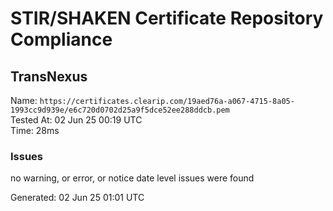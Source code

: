 # STIR/SHAKEN Certificate Repository Compliance

## TransNexus

Name: `https://certificates.clearip.com/19aed76a-a067-4715-8a05-1993cc9d939e/e6c720d0702d25a9f5dce52ee288ddcb.pem`\
Tested At: 02 Jun 25 00:19 UTC\
Time: 28ms

### Issues

no warning, or error, or notice date level issues were found

Generated: 02 Jun 25 01:01 UTC